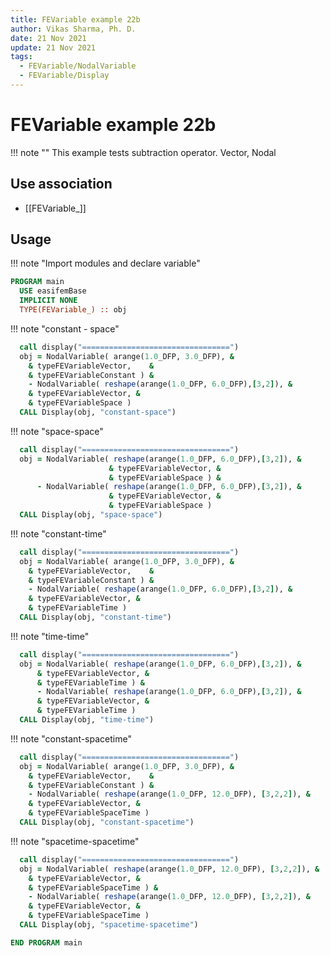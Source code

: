 ```yaml
---
title: FEVariable example 22b
author: Vikas Sharma, Ph. D.
date: 21 Nov 2021
update: 21 Nov 2021
tags:
  - FEVariable/NodalVariable
  - FEVariable/Display
---
```


# FEVariable example 22b

!!! note ""
    This example tests subtraction operator. Vector, Nodal

## Use association

- [[FEVariable_]]

## Usage

!!! note "Import modules and declare variable"
    

```fortran
PROGRAM main
  USE easifemBase
  IMPLICIT NONE
  TYPE(FEVariable_) :: obj
```

!!! note "constant - space"

```fortran
  call display("=================================")
  obj = NodalVariable( arange(1.0_DFP, 3.0_DFP), &
    & typeFEVariableVector,    &
    & typeFEVariableConstant ) &
    - NodalVariable( reshape(arange(1.0_DFP, 6.0_DFP),[3,2]), &
    & typeFEVariableVector, &
    & typeFEVariableSpace )
  CALL Display(obj, "constant-space")
```

!!! note "space-space"

```fortran
  call display("=================================")
  obj = NodalVariable( reshape(arange(1.0_DFP, 6.0_DFP),[3,2]), &
                      & typeFEVariableVector, &
                      & typeFEVariableSpace ) &
      - NodalVariable( reshape(arange(1.0_DFP, 6.0_DFP),[3,2]), &
                      & typeFEVariableVector, &
                      & typeFEVariableSpace )
  CALL Display(obj, "space-space")
```

!!! note "constant-time"

```fortran
  call display("=================================")
  obj = NodalVariable( arange(1.0_DFP, 3.0_DFP), &
    & typeFEVariableVector,    &
    & typeFEVariableConstant ) &
    - NodalVariable( reshape(arange(1.0_DFP, 6.0_DFP),[3,2]), &
    & typeFEVariableVector, &
    & typeFEVariableTime )
  CALL Display(obj, "constant-time")
```

!!! note "time-time"

```fortran
  call display("=================================")
  obj = NodalVariable( reshape(arange(1.0_DFP, 6.0_DFP),[3,2]), &
      & typeFEVariableVector, &
      & typeFEVariableTime ) &
      - NodalVariable( reshape(arange(1.0_DFP, 6.0_DFP),[3,2]), &
      & typeFEVariableVector, &
      & typeFEVariableTime )
  CALL Display(obj, "time-time")
```

!!! note "constant-spacetime"

```fortran
  call display("=================================")
  obj = NodalVariable( arange(1.0_DFP, 3.0_DFP), &
    & typeFEVariableVector,    &
    & typeFEVariableConstant ) &
    - NodalVariable( reshape(arange(1.0_DFP, 12.0_DFP), [3,2,2]), &
    & typeFEVariableVector, &
    & typeFEVariableSpaceTime )
  CALL Display(obj, "constant-spacetime")
```

!!! note "spacetime-spacetime"

```fortran
  call display("=================================")
  obj = NodalVariable( reshape(arange(1.0_DFP, 12.0_DFP), [3,2,2]), &
    & typeFEVariableVector, &
    & typeFEVariableSpaceTime ) &
    - NodalVariable( reshape(arange(1.0_DFP, 12.0_DFP), [3,2,2]), &
    & typeFEVariableVector, &
    & typeFEVariableSpaceTime )
  CALL Display(obj, "spacetime-spacetime")
```


```fortran
END PROGRAM main
```
